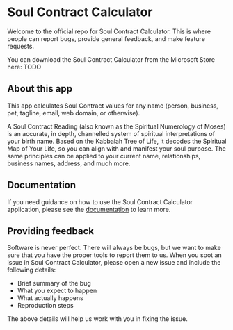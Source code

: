 # Soul Contract Calculator

Welcome to the official repo for Soul Contract Calculator. This is where people can report bugs, provide general feedback, and make feature requests.

You can download the Soul Contract Calculator from the Microsoft Store here: TODO

## About this app

This app calculates Soul Contract values for any name (person, business, pet, tagline, email, web domain, or otherwise).

A Soul Contract Reading (also known as the Spiritual Numerology of Moses) is an accurate, in depth, channelled system of spiritual interpretations of your birth name. Based on the Kabbalah Tree of Life, it decodes the Spiritual Map of Your Life, so you can align with and manifest your soul purpose. The same principles can be applied to your current name, relationships, business names, address, and much more.

## Documentation

If you need guidance on how to use the Soul Contract Calculator application, please see the [documentation](https://www.yourlifeplan.ca/sccalculator) to learn more.

## Providing feedback

Software is never perfect. There will always be bugs, but we want to make sure that you have the proper tools to report them to us. When you spot an issue in Soul Contract Calculator, please open a new issue and include the following details:

- Brief summary of the bug
- What you expect to happen
- What actually happens
- Reproduction steps

The above details will help us work with you in fixing the issue.
